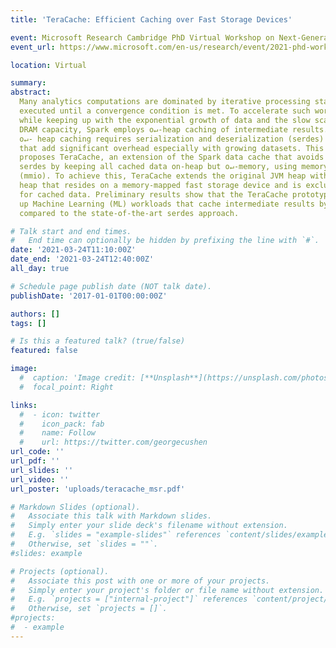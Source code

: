 ```yaml
---
title: 'TeraCache: Efficient Caching over Fast Storage Devices'

event: Microsoft Research Cambridge PhD Virtual Workshop on Next-Generation Cloud Infrastructure
event_url: https://www.microsoft.com/en-us/research/event/2021-phd-workshop-on-next-generation-cloud-infrastructure/agenda/

location: Virtual

summary: 
abstract: 
  Many analytics computations are dominated by iterative processing stages,
  executed until a convergence condition is met. To accelerate such workloads
  while keeping up with the exponential growth of data and the slow scaling of
  DRAM capacity, Spark employs o↵-heap caching of intermediate results. However,
  o↵- heap caching requires serialization and deserialization (serdes) of data
  that add significant overhead especially with growing datasets. This thesis
  proposes TeraCache, an extension of the Spark data cache that avoids the need of
  serdes by keeping all cached data on-heap but o↵-memory, using memory-mapped I/O
  (mmio). To achieve this, TeraCache extends the original JVM heap with a managed
  heap that resides on a memory-mapped fast storage device and is exclusively used
  for cached data. Preliminary results show that the TeraCache prototype can speed
  up Machine Learning (ML) workloads that cache intermediate results by up to 37%
  compared to the state-of-the-art serdes approach.

# Talk start and end times.
#   End time can optionally be hidden by prefixing the line with `#`.
date: '2021-03-24T11:10:00Z'
date_end: '2021-03-24T12:40:00Z'
all_day: true

# Schedule page publish date (NOT talk date).
publishDate: '2017-01-01T00:00:00Z'

authors: []
tags: []

# Is this a featured talk? (true/false)
featured: false

image:
  #  caption: 'Image credit: [**Unsplash**](https://unsplash.com/photos/bzdhc5b3Bxs)'
  #  focal_point: Right

links:
  #  - icon: twitter
  #    icon_pack: fab
  #    name: Follow
  #    url: https://twitter.com/georgecushen
url_code: ''
url_pdf: ''
url_slides: ''
url_video: ''
url_poster: 'uploads/teracache_msr.pdf'

# Markdown Slides (optional).
#   Associate this talk with Markdown slides.
#   Simply enter your slide deck's filename without extension.
#   E.g. `slides = "example-slides"` references `content/slides/example-slides.md`.
#   Otherwise, set `slides = ""`.
#slides: example

# Projects (optional).
#   Associate this post with one or more of your projects.
#   Simply enter your project's folder or file name without extension.
#   E.g. `projects = ["internal-project"]` references `content/project/deep-learning/index.md`.
#   Otherwise, set `projects = []`.
#projects:
#  - example
---
```

